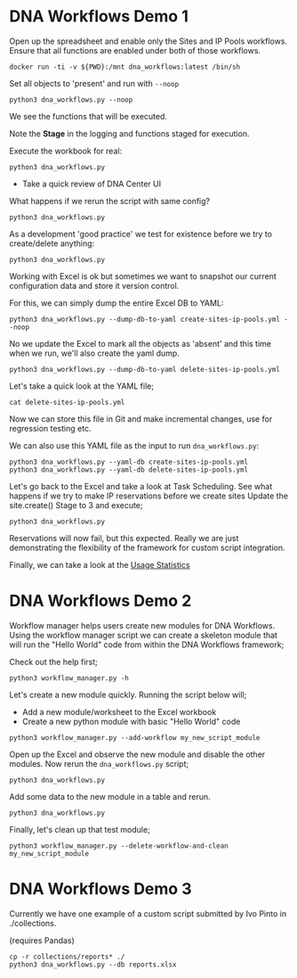 # DNA Workflows Demo 1

Open up the spreadsheet and enable only the Sites and IP Pools workflows.  Ensure that all functions are enabled under both of those workflows.

```
docker run -ti -v ${PWD}:/mnt dna_workflows:latest /bin/sh
```

Set all objects to 'present' and run with ```--noop```

```
python3 dna_workflows.py --noop
```

We see the functions that will be executed.

Note the **Stage** in the logging and functions staged for execution.


Execute the workbook for real:

```
python3 dna_workflows.py
```

 * Take a quick review of DNA Center UI

What happens if we rerun the script with same config?

```
python3 dna_workflows.py
```

As a development 'good practice' we test for existence before we try to create/delete anything:

```
python3 dna_workflows.py
```

Working with Excel is ok but sometimes we want to snapshot our current configuration data and store it version control.

For this, we can simply dump the entire Excel DB to YAML:

```
python3 dna_workflows.py --dump-db-to-yaml create-sites-ip-pools.yml --noop
```

No we update the Excel to mark all the objects as 'absent' and this time when we run, we'll also create the yaml dump.

```
python3 dna_workflows.py --dump-db-to-yaml delete-sites-ip-pools.yml
```

Let's take a quick look at the YAML file;

```
cat delete-sites-ip-pools.yml
```

Now we can store this file in Git and make incremental changes, use for regression testing etc.

We can also use this YAML file as the input to run ```dna_workflows.py```:

```
python3 dna_workflows.py --yaml-db create-sites-ip-pools.yml
python3 dna_workflows.py --yaml-db delete-sites-ip-pools.yml
```

Let's go back to the Excel and take a look at Task Scheduling.  See what happens if we try to make IP reservations before we create sites  Update the site.create() Stage to 3 and execute;

```
python3 dna_workflows.py
```

Reservations will now fail, but this expected.  Really we are just demonstrating the flexibility of the framework for custom script integration.

Finally, we can take a look at the [Usage Statistics](http://cx-emear-tools-stats.cisco.com/usage_statistics/)


# DNA Workflows Demo 2

Workflow manager helps users create new modules for DNA Workflows.  Using the workflow manager script we can create a skeleton module that will run the "Hello World" code from within the DNA Workflows framework;

Check out the help first;

```
python3 workflow_manager.py -h
```

Let's create a new module quickly.  Running the script below will;

 * Add a new module/worksheet to the Excel workbook
 * Create a new python module with basic "Hello World" code

```
python3 workflow_manager.py --add-workflow my_new_script_module
```

Open up the Excel and observe the new module and disable the other modules.  Now rerun the ```dna_workflows.py``` script;

```
python3 dna_workflows.py
```

Add some data to the new module in a table and rerun.

```
python3 dna_workflows.py
```

Finally, let's clean up that test module;

```
python3 workflow_manager.py --delete-workflow-and-clean my_new_script_module
```

# DNA Workflows Demo 3

Currently we have one example of a custom script submitted by Ivo Pinto in ./collections.

(requires Pandas)

```
cp -r collections/reports* ./
python3 dna_workflows.py --db reports.xlsx
```


